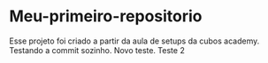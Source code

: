 # Meu-primeiro-repositorio

Esse projeto foi criado a partir da aula de setups da cubos academy.
Testando a commit sozinho.
Novo teste.
Teste 2
